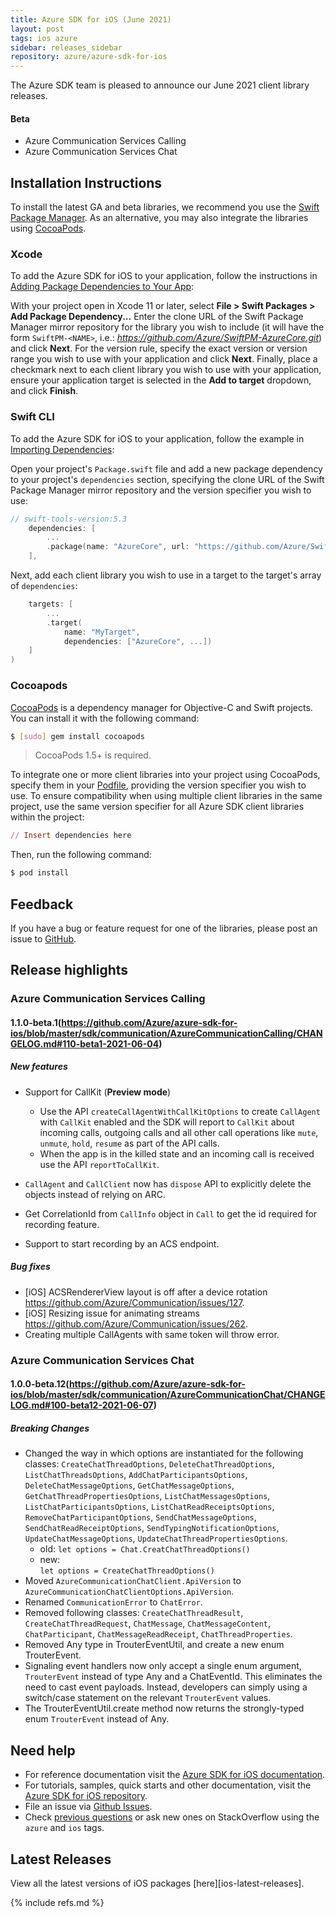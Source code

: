 ```yaml
---
title: Azure SDK for iOS (June 2021)
layout: post
tags: ios azure
sidebar: releases_sidebar
repository: azure/azure-sdk-for-ios
---
```


The Azure SDK team is pleased to announce our June 2021 client library releases.

#### Beta

- Azure Communication Services Calling
- Azure Communication Services Chat

## Installation Instructions

To install the latest GA and beta libraries, we recommend you use the [Swift Package Manager](https://swift.org/package-manager/). As an alternative, you may also integrate the libraries using [CocoaPods](https://cocoapods.org/).

### Xcode

To add the Azure SDK for iOS to your application, follow the instructions in [Adding Package Dependencies to Your App](https://developer.apple.com/documentation/xcode/adding_package_dependencies_to_your_app):

With your project open in Xcode 11 or later, select **File > Swift Packages > Add Package Dependency...** Enter the clone URL of the Swift Package Manager mirror repository for the library you wish to include (it will have the form `SwiftPM-<NAME>`, i.e.: *https://github.com/Azure/SwiftPM-AzureCore.git*) and click **Next**. For the version rule, specify the exact version or version range you wish to use with your application and click **Next**. Finally, place a checkmark next to each client library you wish to use with your application, ensure your application target is selected in the **Add to target** dropdown, and click **Finish**.

### Swift CLI

To add the Azure SDK for iOS to your application, follow the example in [Importing Dependencies](https://swift.org/package-manager/#importing-dependencies):

Open your project's `Package.swift` file and add a new package dependency to your project's `dependencies` section, specifying the clone URL of the Swift Package Manager mirror repository and the version specifier you wish to use:

```swift
// swift-tools-version:5.3
    dependencies: [
        ...
        .package(name: "AzureCore", url: "https://github.com/Azure/SwiftPM-AzureCore.git", from: "1.0.0-beta.12")
    ],
```

Next, add each client library you wish to use in a target to the target's array of `dependencies`:

```swift
    targets: [
        ...
        .target(
            name: "MyTarget",
            dependencies: ["AzureCore", ...])
    ]
)
```

### Cocoapods

[CocoaPods](https://cocoapods.org/) is a dependency manager for Objective-C and Swift projects. You can install it with the following command:

```bash
$ [sudo] gem install cocoapods
```

> CocoaPods 1.5+ is required.

To integrate one or more client libraries into your project using CocoaPods, specify them in your [Podfile](https://guides.cocoapods.org/using/the-podfile.html), providing the version specifier you wish to use. To ensure compatibility when using multiple client libraries in the same project, use the same version specifier for all Azure SDK client libraries within the project:

```ruby
// Insert dependencies here
```

Then, run the following command:

```bash
$ pod install
```

## Feedback

If you have a bug or feature request for one of the libraries, please post an issue to [GitHub](https://github.com/azure/azure-sdk-for-ios/issues).

## Release highlights

### Azure Communication Services Calling

#### 1.1.0-beta.1(https://github.com/Azure/azure-sdk-for-ios/blob/master/sdk/communication/AzureCommunicationCalling/CHANGELOG.md#110-beta1-2021-06-04)

##### New features
- Support for CallKit (**Preview mode**)
  - Use the API `createCallAgentWithCallKitOptions` to create `CallAgent` with `CallKit` enabled and the SDK will report to `CallKit` about incoming calls, outgoing calls and all other call operations like `mute`, `unmute`, `hold`, `resume` as part of the API calls.
  - When the app is in the killed state and an incoming call is received use the API `reportToCallKit`.

- `CallAgent` and `CallClient` now has `dispose` API to explicitly delete the objects instead of relying on ARC.
- Get CorrelationId from `CallInfo` object in `Call` to get the id required for recording feature. 
- Support to start recording by an ACS endpoint.

##### Bug fixes
- [iOS] ACSRendererView layout is off after a device rotation https://github.com/Azure/Communication/issues/127.
- [iOS] Resizing issue for animating streams https://github.com/Azure/Communication/issues/262.
- Creating multiple CallAgents with same token will throw error.

### Azure Communication Services Chat

#### 1.0.0-beta.12(https://github.com/Azure/azure-sdk-for-ios/blob/master/sdk/communication/AzureCommunicationChat/CHANGELOG.md#100-beta12-2021-06-07)

##### Breaking Changes
- Changed the way in which options are instantiated for the following classes: `CreateChatThreadOptions`, `DeleteChatThreadOptions`,  `ListChatThreadsOptions`, `AddChatParticipantsOptions`, `DeleteChatMessageOptions`, `GetChatMessageOptions`, `GetChatThreadPropertiesOptions`, `ListChatMessagesOptions`, `ListChatParticipantsOptions`, `ListChatReadReceiptsOptions`, `RemoveChatParticipantOptions`, `SendChatMessageOptions`, `SendChatReadReceiptOptions`, `SendTypingNotificationOptions`, `UpdateChatMessageOptions`, `UpdateChatThreadPropertiesOptions`.
    - old:
        `let options = Chat.CreatChatThreadOptions()`
    - new:  
        `let options = CreateChatThreadOptions()`
- Moved `AzureCommunicationChatClient.ApiVersion` to `AzureCommunicationChatClientOptions.ApiVersion`.
- Renamed `CommunicationError` to `ChatError`.
- Removed following classes:  `CreateChatThreadResult`, `CreateChatThreadRequest`, `ChatMessage`, `ChatMessageContent`, `ChatParticipant`, `ChatMessageReadReceipt`, `ChatThreadProperties`.
- Removed Any type in TrouterEventUtil, and create a new enum TrouterEvent.
- Signaling event handlers now only accept a single enum argument, `TrouterEvent` instead of type Any and a ChatEventId. This eliminates the need to cast event payloads. Instead, developers can simply using a switch/case statement on the relevant `TrouterEvent` values.
- The TrouterEventUtil.create method now returns the strongly-typed enum `TrouterEvent` instead of Any.

## Need help

- For reference documentation visit the [Azure SDK for iOS documentation](https://azure.github.io/azure-sdk-for-ios/).
- For tutorials, samples, quick starts and other documentation, visit the [Azure SDK for iOS repository](https://github.com/azure/azure-sdk-for-ios/).
- File an issue via [Github Issues](https://github.com/Azure/azure-sdk-for-ios/issues/new/choose).
- Check [previous questions](https://stackoverflow.com/questions/tagged/azure+ios) or ask new ones on
 StackOverflow using the `azure` and `ios` tags.

## Latest Releases

View all the latest versions of iOS packages [here][ios-latest-releases].

{% include refs.md %}
